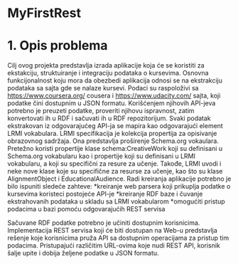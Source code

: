 MyFirstRest
===========
# 1.	Opis problema
Cilj ovog projekta predstavlja izrada aplikacije koja će se koristiti za ekstakciju, struktuiranje i integraciju podataka o kursevima. Osnovna funkcijonalnost koju mora da obezbedi aplikacija odnosi se na ekstrakciju podataka sa sajta gde se nalaze kursevi. Podaci su  raspoloživi sa https://www.coursera.org/ cousera i https://www.udacity.com/ sajta, koji podatke čini dostupnim u JSON formatu. Korišćenjem njihovih API-jeva potrebno je preuzeti podatke, proveriti njihovu ispravnost, zatim konvertovati ih u RDF i sačuvati ih u RDF repozitorijum. Svaki podatak ekstrakovan iz odgovarajućeg API-ja se mapira kao odgovarajući element LRMI  vokabulara. LRMI specifikacija je kolekcija propertija za opisivanje obrazovnog sadržaja. Ona predstavlja proširenje Schema.org  vokaulara. Pretežno koristi propertije klase schema:CreativeWork koji su definisani u  Schema.org vokabularu kao i propertije koji su definisani u LRMI vokabularu, a koji su specifični za resure za učenje. Takođe, LRMI uvodi i neke nove klase koje su specifične za resurse za učenje, kao što su
klase AlignmentObject
i EducationalAudience.
Radi kreiranja aplikacije potrebno je bilo ispuniti sledeće zahteve:
*kreiranje web parsera koji prikuplja podatke o kursevima koristeci postojeće API-je
*kreiranje RDF baze i čuvanje ekstrahovanih podataka u skladu sa LRMI vokabularom
*omogućiti pristup podacima u bazi pomoću odgovarajućih REST servisa

Sačuvane RDF podatke potrebno je učiniti dostupnim korisnicima. Implementacija REST servisa koji će biti dostupan na Web-u predstavlja rešenje koje korisnicima pruža API sa dostupnim operacijama za pristup tim podacima. Pristupajući različitim URL-ovima koje nudi REST API, korisnik šalje upite i dobija željene podatke u JSON formatu. 



